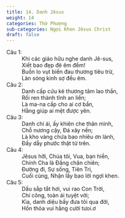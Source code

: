 ```yaml
---
title: 14. Danh Jêsus
weight: 14
categories: Thờ Phượng
sub-categories: Ngợi Khen Jêsus Christ
draft: false
---
```

<dl><dt>Câu 1:</dt><dd data-verse="1">Khi các giáo hữu nghe danh Jê-sus, <br/>Xiết bao đẹp đẽ êm đềm! <br/>Buồn lo vụt biến đau thương tiêu trừ, <br/>Làn sóng kinh sợ đều êm. </dd><dt>Câu 2:</dt><dd data-verse="2">Danh cấp cứu kẻ thương tâm lao thần, <br/>Rối ren thành tĩnh an liền; <br/>Là ma-na cấp cho ai cơ bần, <br/>Hằng giúp ai mệt được yên. </dd><dt>Câu 3:</dt><dd data-verse="3">Danh chí ái, ấy khiên che thân mình, <br/>Chỗ nương cậy, Đá xây nền; <br/>Là kho vàng chứa bao nhiêu ơn lành, <br/>Đầy dẫy phước thật từ trên. </dd><dt>Câu 4:</dt><dd data-verse="4">Jêsus hỡi, Chúa tôi, Vua, bạn hiền, <br/>Chính Cha là Đấng chăn chiên; <br/>Đường đi, Sự sống, Tiên Tri, <br/>Cuối cùng, Nhận lấy bao lời ngợi khen. </dd><dt>Câu 5:</dt><dd data-verse="5">Dầu sắp tắt hơi, vui rao Con Trời, <br/>Chí công, toàn ái tuyệt vời; <br/>Kìa, danh diệu bấy đưa tôi qua đời, <br/>Hồn thỏa vui hằng cười tưoi.ơ </dd></dl>
